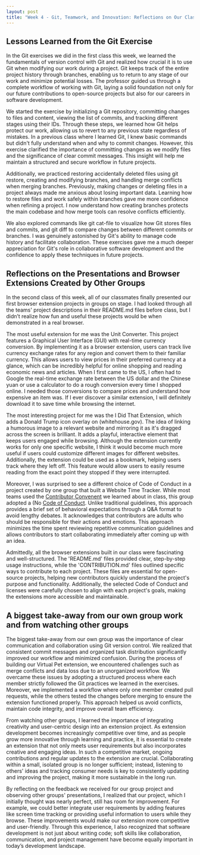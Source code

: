 ```yaml
---
layout: post
title: "Week 4 - Git, Teamwork, and Innovation: Reflections on Our Class Projects"
---
```


## Lessons Learned from the Git Exercise
In the Git exercises we did in the first class this week, we learned the fundamentals of version control with Git and realized how crucial it is to use Git when modifying our work during a project. Git keeps track of the entire project history through branches, enabling us to return to any stage of our work and minimize potential losses. The professor guided us through a complete workflow of working with Git, laying a solid foundation not only for our future contributions to open-source projects but also for our careers in software development.

We started the exercise by initializing a Git repository, committing changes to files and content, viewing the list of commits, and tracking different stages using their IDs. Through these steps, we learned how Git helps protect our work, allowing us to revert to any previous state regardless of mistakes. In a previous class where I learned Git, I knew basic commands but didn't fully understand when and why to commit changes. However, this exercise clarified the importance of committing changes as we modify files and the significance of clear commit messages. This insight will help me maintain a structured and secure workflow in future projects.

Additionally, we practiced restoring accidentally deleted files using git restore, creating and modifying branches, and handling merge conflicts when merging branches. Previously, making changes or deleting files in a project always made me anxious about losing important data. Learning how to restore files and work safely within branches gave me more confidence when refining a project. I now understand how creating branches protects the main codebase and how merge tools can resolve conflicts efficiently.

We also explored commands like git cat-file to visualize how Git stores files and commits, and git diff to compare changes between different commits or branches. I was genuinely astonished by Git's ability to manage code history and facilitate collaboration. These exercises gave me a much deeper appreciation for Git's role in collaborative software development and the confidence to apply these techniques in future projects.

## Reflections on the Presentations and Browser Extensions Created by Other Groups
In the second class of this week, all of our classmates finally presented our first browser extension projects in groups on stage. I had looked through all the teams' project descriptions in their README.md files before class, but I didn’t realize how fun and useful these projects would be when demonstrated in a real browser.

The most useful extension for me was the Unit Converter. This project features a Graphical User Interface (GUI) with real-time currency conversion. By implementing it as a browser extension, users can track live currency exchange rates for any region and convert them to their familiar currency. This allows users to view prices in their preferred currency at a glance, which can be incredibly helpful for online shopping and reading economic news and articles. When I first came to the US, I often had to Google the real-time exchange rate between the US dollar and the Chinese yuan or use a calculator to do a rough conversion every time I shopped online. I needed those conversions to compare prices and understand how expensive an item was. If I ever discover a similar extension, I will definitely download it to save time while browsing the internet.

The most interesting project for me was the I Did That Extension, which adds a Donald Trump icon overlay on (whitehouse.gov). The idea of linking a humorous image to a relevant website and mirroring it as it's dragged across the screen is brilliant. It adds a playful, interactive element that keeps users engaged while browsing. Although the extension currently works for only one specific website, I think it would become much more useful if users could customize different images for different websites. Additionally, the extension could be used as a bookmark, helping users track where they left off. This feature would allow users to easily resume reading from the exact point they stopped if they were interrupted.

Moreover, I was surprised to see a different choice of Code of Conduct in a project created by one group that built a Website Time Tracker. While most teams used the [Contributor Convenent](https://www.contributor-covenant.org) we learned about in class, this group adopted a (No [Code of Conduct](https://nocodeofconduct.com). Unlike traditional guidelines, this approach provides a brief set of behavioral expectations through a Q&A format to avoid lengthy debates. It acknowledges that contributors are adults who should be responsible for their actions and emotions. This approach minimizes the time spent reviewing repetitive communication guidelines and allows contributors to start collaborating immediately after coming up with an idea.

Admittedly, all the browser extensions built in our class were fascinating and well-structured. The 'README.md' files provided clear, step-by-step usage instructions, while the 'CONTRIBUTION.md' files outlined specific ways to contribute to each project. These files are essential for open-source projects, helping new contributors quickly understand the project's purpose and functionality. Additionally, the selected Code of Conduct and licenses were carefully chosen to align with each project's goals, making the extensions more accessible and maintainable.

## A biggest take-away from our own group work and from watching other groups
The biggest take-away from our own group was the importance of clear communication and collaboration using Git version control. We realized that consistent commit messages and organized task distribution significantly improved our workflow and minimized confusion. During the process of building our Virtual Pet extension, we encountered challenges such as merge conflicts and data loss due to an unorganized workflow. We overcame these issues by adopting a structured process where each member strictly followed the Git practices we learned in the exercises. Moreover, we implemented a workflow where only one member created pull requests, while the others tested the changes before merging to ensure the extension functioned properly. This approach helped us avoid conflicts, maintain code integrity, and improve overall team efficiency.

From watching other groups, I learned the importance of integrating creativity and user-centric design into an extension project. As extension development becomes increasingly competitive over time, and as people grow more innovative through learning and practice, it is essential to create an extension that not only meets user requirements but also incorporates creative and engaging ideas. In such a competitive market, ongoing contributions and regular updates to the extension are crucial. Collaborating within a small, isolated group is no longer sufficient; instead, listening to others' ideas and tracking consumer needs is key to consistently updating and improving the project, making it more sustainable in the long run.

By reflecting on the feedback we received for our group project and observing other groups' presentations, I realized that our project, which I initially thought was nearly perfect, still has room for improvement. For example, we could better integrate user requirements by adding features like screen time tracking or providing useful information to users while they browse. These improvements would make our extension more competitive and user-friendly. Through this experience, I also recognized that software development is not just about writing code; soft skills like collaboration, communication, and project management have become equally important in today’s development landscape.